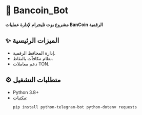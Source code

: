 # 🚀 Bancoin_Bot  
**مشروع بوت تليجرام لإدارة عمليات BanCoin الرقمية**  

## ✨ الميزات الرئيسية  
- إدارة المحافظ الرقمية.  
- نظام مكافآت بالنقاط.  
- دعم معاملات TON.  

## ⚙️ متطلبات التشغيل  
- Python 3.8+  
- مكتبات:  
  ```bash
  pip install python-telegram-bot python-dotenv requests
